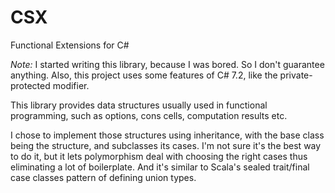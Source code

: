 # CSX

Functional Extensions for C#

*Note:* I started writing this library, because I was bored.
So I don't guarantee anything. Also, this project uses
some features of C# 7.2, like the private-protected modifier.

This library provides data structures usually used in
functional programming, such as options, cons cells,
computation results etc.

I chose to implement those structures using inheritance,
with the base class being the structure, and subclasses
its cases. I'm not sure it's the best way to do it,
but it lets polymorphism deal with choosing the right cases
thus eliminating a lot of boilerplate. And it's similar
to Scala's sealed trait/final case classes pattern of
defining union types.

